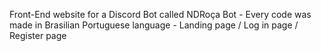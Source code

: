 Front-End website for a Discord Bot called NDRoça Bot - Every code was made in Brasilian Portuguese language - Landing page / Log in page / Register page


